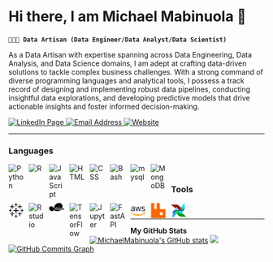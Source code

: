 # Hi there, I am Michael Mabinuola 👋

**`👨🏿‍🎨 Data Artisan (Data Engineer/Data Analyst/Data Scientist)`**


As a Data Artisan with expertise spanning across Data Engineering, Data Analysis, and Data Science domains, I am adept at crafting data-driven solutions to tackle complex business challenges. With a strong command of diverse programming languages and analytical tools, I possess a track record of designing and implementing robust data pipelines, conducting insightful data explorations, and developing predictive models that drive actionable insights and foster informed decision-making.


  <p align="left">
      <a href="https://www.linkedin.com/in/michael-mabinuola-031138102">
         <img alt="LinkedIn Page" title="LinkedIn" src="https://img.shields.io/badge/linkedin-%230077B5.svg?style=for-the-badge&logo=linkedin&logoColor=white"/>   
      </a> 
      <a href="mailto:michaelmabinuola@gmail.com">
         <img alt="Email Address" title="Email" src="https://img.shields.io/badge/Gmail-D14836?style=for-the-badge&logo=gmail&logoColor=white"/>
     </a> 
     <a href="https://MichelMabinuola.github.io/Michael-Portfolio">
         <img alt="Website" title="Website-portfolio" src="https://img.shields.io/badge/Google_chrome-4285F4?style=for-the-badge&logo=Google-chrome&logoColor=white"/>
     </a> 

   </p>


---


### Languages

<img align="left" alt="Python" width="30px" style="padding-right:10px;" src="https://cdn.jsdelivr.net/gh/devicons/devicon/icons/python/python-plain.svg" />
<img align="left" alt="R" width="30px" style="padding-right:10px;" src="https://cdn.jsdelivr.net/gh/devicons/devicon@master/icons/r/r-original.svg"/>
<img align="left" alt="JavaScript" width="30px" style="padding-right:10px;" src="https://cdn.jsdelivr.net/gh/devicons/devicon/icons/javascript/javascript-plain.svg" />
<img align="left" alt="HTML" width="30px" style="padding-right:10px;" src="https://cdn.jsdelivr.net/gh/devicons/devicon/icons/html5/html5-plain.svg" />
<img align="left" alt="CSS" width="30px" style="padding-right:10px;" src="https://cdn.jsdelivr.net/gh/devicons/devicon/icons/css3/css3-plain.svg" />
<img align="left" alt="Bash" width="30px" style="padding-right:10px;" src="https://cdn.jsdelivr.net/gh/devicons/devicon/icons/bash/bash-original.svg" />
<img align="left" alt="mysql" width="30px" style="padding-right:10px;" src="https://cdn.jsdelivr.net/gh/devicons/devicon/icons/mysql/mysql-original.svg" />
<img align="left" alt="MongoDB" width="30px" style="padding-right:10px;" src="https://cdn.jsdelivr.net/gh/devicons/devicon/icons/mongodb/mongodb-original.svg" />
<br />

### Tools

<img align="left" alt="Tableau" width="30px" style="padding-right:10px;" src="./assets/icons/icons8-tableau-software-50.png" />
<img align="left" alt="Rstudio" width="30px" style="padding-right:10px;" src="https://cdn.jsdelivr.net/gh/devicons/devicon@master/icons/r/r-original.svg"/>
<img align="left" alt="Scikit-learn" width="30px" style="padding-right:10px;" src="./assets/icons/scikit-learn.256x139.png" />
<img align="left" alt="TensorFlow" width="30px" style="padding-right:10px;" src="https://cdn.jsdelivr.net/gh/devicons/devicon/icons/tensorflow/tensorflow-original.svg" />
<img align="left" alt="Jupyter" width="30px" style="padding-right:10px;" src="https://cdn.jsdelivr.net/gh/devicons/devicon/icons/jupyter/jupyter-original.svg" />
<img align="left" alt="FastAPI" width="30px" style="padding-right:10px;" src="https://cdn.jsdelivr.net/gh/devicons/devicon/icons/fastapi/fastapi-original.svg">
<img align="left" alt="AWS" width="30px" style="padding-right:10px;" src="./assets/icons/icons8-amazon-web-services-48.png" />
<img align="left" alt="RabbitMQ" width="30px" style="padding-right:10px;" src="./assets/icons/rabbitmq-logo-svgrepo-com.svg" />
<img align="left" alt="Airflow" width="30px" style="padding-right:10px;" src="./assets/icons/airflow.256x256.png" />
<br />



---
<div>
<b>My GitHub Stats</b><br />
  <a href="http://www.github.com/MichelMabinuola"><img src="https://github-readme-stats.vercel.app/api?username=MichelMabinuola&show_icons=true&hide=&count_private=true&title_color=0891b2&text_color=ffffff&icon_color=0891b2&bg_color=1c1917&hide_border=true&show_icons=true" alt="MichaelMabinuola's GitHub stats" /></a>
  <a href="http://www.github.com/MichelMabinuola"><img src="https://github-readme-streak-stats.herokuapp.com/?user=MichelMabinuola&stroke=ffffff&background=1c1917&ring=0891b2&fire=0891b2&currStreakNum=ffffff&currStreakLabel=0891b2&sideNums=ffffff&sideLabels=ffffff&dates=ffffff&hide_border=true" /></a>
  <a href="http://www.github.com/MichelMabinuola"><img src="https://github-readme-activity-graph.cyclic.app/graph?username=MichelMabinuola&theme=react-dark" alt="GitHub Commits Graph" /></a> 
</div>